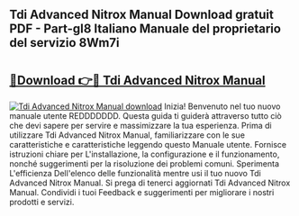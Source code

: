 ## Tdi Advanced Nitrox Manual Download gratuit PDF - Part-gI8 Italiano Manuale del proprietario del servizio 8Wm7i

# <h2><a href="http://dfbl6u9.blite.top/?on=Tdi+Advanced+Nitrox+Manual">🔗Download 👉🔴 Tdi Advanced Nitrox Manual</a></h2>

[![Tdi Advanced Nitrox Manual download](https://i.imgur.com/lujVjoI.png)](http://dfbl6u9.blite.top/?on=Tdi+Advanced+Nitrox+Manual)
Inizia! Benvenuto nel tuo nuovo manuale utente REDDDDDDD. Questa guida ti guiderà attraverso tutto ciò che devi sapere per servire e massimizzare la tua esperienza. Prima di utilizzare Tdi Advanced Nitrox Manual, familiarizzare con le sue caratteristiche e caratteristiche leggendo questo Manuale utente. Fornisce istruzioni chiare per L'installazione, la configurazione e il funzionamento, nonché suggerimenti per la risoluzione dei problemi comuni. Sperimenta L'efficienza Dell'elenco delle funzionalità mentre usi il tuo nuovo Tdi Advanced Nitrox Manual. Si prega di tenerci aggiornati Tdi Advanced Nitrox Manual. Condividi i tuoi Feedback e suggerimenti per migliorare i nostri prodotti e servizi.
